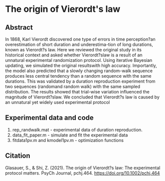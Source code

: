 # The origin of Vierordt's law

## Abstract

In 1868, Karl Vierordt discovered one type of errors in time perception?an overestimation of short duration and underestima-tion 
of long durations, known as Vierordt?s law. Here we reviewed the original study in its historical context and 
asked whether Vierordt?slaw is a result of an unnatural experimental randomization protocol. 
Using iterative Bayesian updating, we simulated the original resultswith high accuracy. 
Importantly, the model also predicted that a slowly changing random-walk sequence produces less central tendency 
than a random sequence with the same durations. This was validated by a duration reproduction experiment 
from two sequences (randomand random walk) with the same sampled distribution. 
The results showed that trial-wise variation influenced the magnitude of Vierordt?slaw. 
We concluded that Vierordt?s law is caused by an unnatural yet widely used experimental protocol


## Experimental data and code

1. rep_randwalk.mat - experimental data of duration reproduction.
2. data_fit_paper.m - simulate and fit the experimental data
3. fitdata1pv.m and kmodel1pv.m - optimization functions

## Citation
Glasauer, S., & Shi, Z. (2021). The origin of Vierordt?s law: The experimental protocol matters. PsyCh Journal, pchj.464. https://doi.org/10.1002/pchj.464
